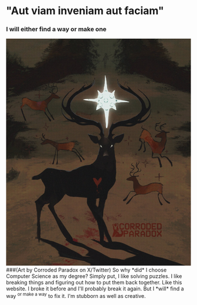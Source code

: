 # "Aut viam inveniam aut faciam"
### I will either find a way or make one
<img src= "https://raw.githubusercontent.com/EBThomp/EBThomp.github.io/refs/heads/main/IMG_4375.JPG" alt="">
###(Art by Corroded Paradox on X/Twitter)
So why *did* I choose Computer Science as my degree? Simply put, I like solving puzzles. I like breaking things and figuring out how to put them back together. Like this website. I broke it before and I'll probably break it again. But I *will* find a way <sup>or make a way</sup> to fix it. I'm stubborn as well as creative. 



